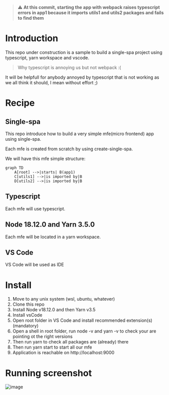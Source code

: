 > :warning: **At this commit, starting the app with webpack raises typescript errors in app1 because it imports utils1 and utils2 packages and fails to find them**

# Introduction

This repo under construction is a sample to build a single-spa project using typescript, yarn workspace and vscode.

> Why typescript is annoying us but not webpack :(

It will be helpfull for anybody annoyed by typescript that is not working as we all think it should, I mean without effort ;)

# Recipe

## Single-spa

This repo introduce how to build a very simple mfe(micro frontend) app using single-spa.

Each mfe is created from scratch by using create-single-spa.

We will have this mfe simple structure:

```mermaid
graph TD
    A[root] -->|starts| B(app1)
    C[utils1] -->|is imported by|B
    D[utils2] -->|is imported by|B
```

## Typescript

Each mfe will use typescript.

## Node 18.12.0 and Yarn 3.5.0

Each mfe will be located in a yarn workspace.

## VS Code

VS Code will be used as IDE

# Install

1. Move to any unix system (wsl, ubuntu, whatever) 
2. Clone this repo
3. Install Node v18.12.0 and then Yarn v3.5
4. Install vsCode
5. Open root folder in VS Code and install recommended extension(s) (mandatory)
6. Open a shell in root folder, run node -v and yarn -v to check your are pointing ot the right versions
7. Then run yarn to check all packages are (already) there
8. Then run yarn start to start all our mfe
9. Application is reachable on http://localhost:9000

# Running screenshot
![image](https://user-images.githubusercontent.com/38427185/229594967-bd006ccf-327e-43af-8798-dead4395b6be.png)
